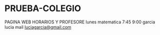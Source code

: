 # PRUEBA-COLEGIO
PAGINA WEB HORARIOS Y PROFESORE
lunes matematica 7:45 9:00 garcia lucia mail luciagarcia@gmail.com

